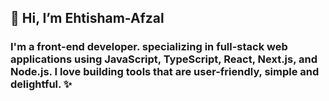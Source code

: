 ## 👋 Hi, I’m Ehtisham-Afzal
### I'm a front-end developer. specializing in full-stack web applications using JavaScript, TypeScript, React, Next.js, and Node.js. I love building tools that are user-friendly, simple and delightful. ✨

<!---
EHTISHAM-Afzal/EHTISHAM-Afzal is a ✨ special ✨ repository because its `README.md` (this file) appears on your GitHub profile.
You can click the Preview link to take a look at your changes.
--->
